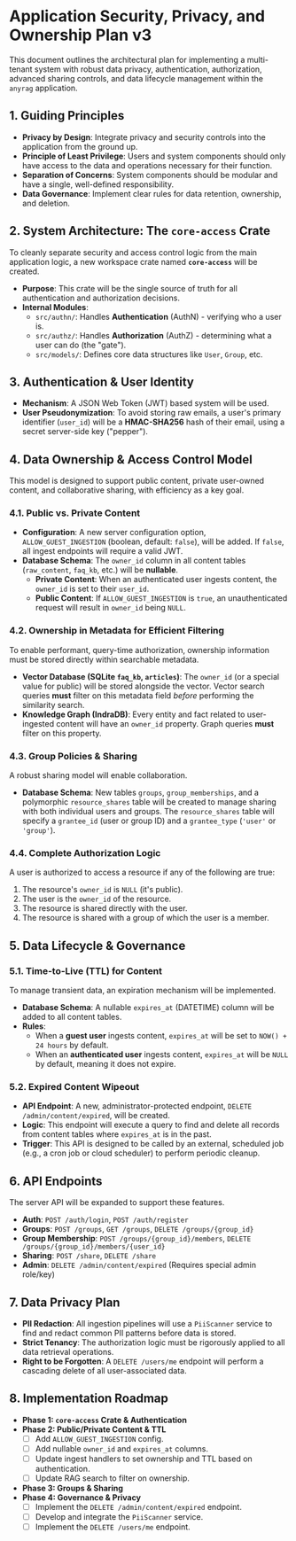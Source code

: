 # Application Security, Privacy, and Ownership Plan v3

This document outlines the architectural plan for implementing a multi-tenant system with robust data privacy, authentication, authorization, advanced sharing controls, and data lifecycle management within the `anyrag` application.

## 1. Guiding Principles

-   **Privacy by Design**: Integrate privacy and security controls into the application from the ground up.
-   **Principle of Least Privilege**: Users and system components should only have access to the data and operations necessary for their function.
-   **Separation of Concerns**: System components should be modular and have a single, well-defined responsibility.
-   **Data Governance**: Implement clear rules for data retention, ownership, and deletion.

## 2. System Architecture: The `core-access` Crate

To cleanly separate security and access control logic from the main application logic, a new workspace crate named **`core-access`** will be created.

-   **Purpose**: This crate will be the single source of truth for all authentication and authorization decisions.
-   **Internal Modules**:
    -   `src/authn/`: Handles **Authentication** (AuthN) - verifying who a user is.
    -   `src/authz/`: Handles **Authorization** (AuthZ) - determining what a user can do (the "gate").
    -   `src/models/`: Defines core data structures like `User`, `Group`, etc.

## 3. Authentication & User Identity

-   **Mechanism**: A JSON Web Token (JWT) based system will be used.
-   **User Pseudonymization**: To avoid storing raw emails, a user's primary identifier (`user_id`) will be a **HMAC-SHA256** hash of their email, using a secret server-side key ("pepper").

## 4. Data Ownership & Access Control Model

This model is designed to support public content, private user-owned content, and collaborative sharing, with efficiency as a key goal.

### 4.1. Public vs. Private Content

-   **Configuration**: A new server configuration option, `ALLOW_GUEST_INGESTION` (boolean, default: `false`), will be added. If `false`, all ingest endpoints will require a valid JWT.
-   **Database Schema**: The `owner_id` column in all content tables (`raw_content`, `faq_kb`, etc.) will be **nullable**.
    -   **Private Content**: When an authenticated user ingests content, the `owner_id` is set to their `user_id`.
    -   **Public Content**: If `ALLOW_GUEST_INGESTION` is `true`, an unauthenticated request will result in `owner_id` being `NULL`.

### 4.2. Ownership in Metadata for Efficient Filtering

To enable performant, query-time authorization, ownership information must be stored directly within searchable metadata.

-   **Vector Database (SQLite `faq_kb`, `articles`)**: The `owner_id` (or a special value for public) will be stored alongside the vector. Vector search queries **must** filter on this metadata field *before* performing the similarity search.
-   **Knowledge Graph (IndraDB)**: Every entity and fact related to user-ingested content will have an `owner_id` property. Graph queries **must** filter on this property.

### 4.3. Group Policies & Sharing

A robust sharing model will enable collaboration.

-   **Database Schema**: New tables `groups`, `group_memberships`, and a polymorphic `resource_shares` table will be created to manage sharing with both individual users and groups. The `resource_shares` table will specify a `grantee_id` (user or group ID) and a `grantee_type` (`'user'` or `'group'`).

### 4.4. Complete Authorization Logic

A user is authorized to access a resource if any of the following are true:
1.  The resource's `owner_id` is `NULL` (it's public).
2.  The user is the `owner_id` of the resource.
3.  The resource is shared directly with the user.
4.  The resource is shared with a group of which the user is a member.

## 5. Data Lifecycle & Governance

### 5.1. Time-to-Live (TTL) for Content

To manage transient data, an expiration mechanism will be implemented.

-   **Database Schema**: A nullable `expires_at` (DATETIME) column will be added to all content tables.
-   **Rules**:
    -   When a **guest user** ingests content, `expires_at` will be set to `NOW() + 24 hours` by default.
    -   When an **authenticated user** ingests content, `expires_at` will be `NULL` by default, meaning it does not expire.

### 5.2. Expired Content Wipeout

-   **API Endpoint**: A new, administrator-protected endpoint, `DELETE /admin/content/expired`, will be created.
-   **Logic**: This endpoint will execute a query to find and delete all records from content tables where `expires_at` is in the past.
-   **Trigger**: This API is designed to be called by an external, scheduled job (e.g., a cron job or cloud scheduler) to perform periodic cleanup.

## 6. API Endpoints

The server API will be expanded to support these features.

-   **Auth**: `POST /auth/login`, `POST /auth/register`
-   **Groups**: `POST /groups`, `GET /groups`, `DELETE /groups/{group_id}`
-   **Group Membership**: `POST /groups/{group_id}/members`, `DELETE /groups/{group_id}/members/{user_id}`
-   **Sharing**: `POST /share`, `DELETE /share`
-   **Admin**: `DELETE /admin/content/expired` (Requires special admin role/key)

## 7. Data Privacy Plan

-   **PII Redaction**: All ingestion pipelines will use a `PiiScanner` service to find and redact common PII patterns before data is stored.
-   **Strict Tenancy**: The authorization logic must be rigorously applied to all data retrieval operations.
-   **Right to be Forgotten**: A `DELETE /users/me` endpoint will perform a cascading delete of all user-associated data.

## 8. Implementation Roadmap

-   **Phase 1: `core-access` Crate & Authentication**
-   **Phase 2: Public/Private Content & TTL**
    -   [ ] Add `ALLOW_GUEST_INGESTION` config.
    -   [ ] Add nullable `owner_id` and `expires_at` columns.
    -   [ ] Update ingest handlers to set ownership and TTL based on authentication.
    -   [ ] Update RAG search to filter on ownership.
-   **Phase 3: Groups & Sharing**
-   **Phase 4: Governance & Privacy**
    -   [ ] Implement the `DELETE /admin/content/expired` endpoint.
    -   [ ] Develop and integrate the `PiiScanner` service.
    -   [ ] Implement the `DELETE /users/me` endpoint.